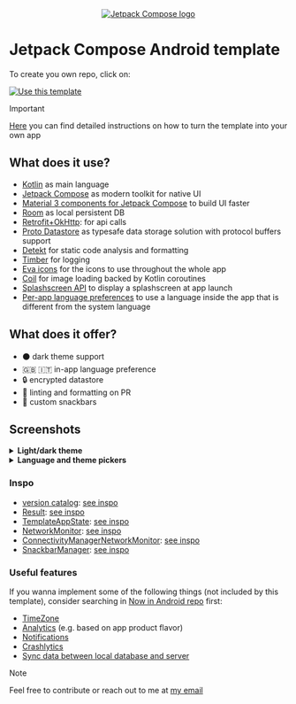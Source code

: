 <div align="center">
  <a href="https://developer.android.com/jetpack/compose">
    <img src="https://tabris.com/wp-content/uploads/2021/06/jetpack-compose-icon_RGB.png" alt="Jetpack Compose logo" title="Jetpack Compose logo" width="200" height="200" />
  </a>
</div>

# Jetpack Compose Android template

To create you own repo, click on:

[![Use this template](https://user-images.githubusercontent.com/38083522/226207439-1195c8c4-e3e2-4db0-8f39-7277b08872be.png)](https://github.com/seve-andre/jetpack-compose-template/generate)

> [!IMPORTANT]
> [Here](https://github.com/seve-andre/jetpack-compose-template/wiki#instructions) you can find
> detailed instructions on how to turn the template into your own app

## What does it use?

- [Kotlin](https://kotlinlang.org/) as main language
- [Jetpack Compose](https://developer.android.com/jetpack/compose) as modern toolkit for native UI
- [Material 3 components for Jetpack Compose](https://developer.android.com/reference/kotlin/androidx/compose/material3/package-summary#top-level-functions)
  to build UI faster
- [Room](https://developer.android.com/training/data-storage/room) as local persistent DB
- [Retrofit+OkHttp](https://square.github.io/retrofit/): for api calls
- [Proto Datastore](https://developer.android.com/topic/libraries/architecture/datastore?gclid=CjwKCAjwkYGVBhArEiwA4sZLuMMCRUnWZzzy-AwDePYTUTn3gO6-rrT8jGo7D-H2vztegIJ-zEsb8hoCtI8QAvD_BwE&gclsrc=aw.ds)
  as typesafe data storage solution with protocol buffers support
- [Detekt](https://detekt.dev/) for static code analysis and formatting
- [Timber](https://github.com/JakeWharton/timber) for logging
- [Eva icons](https://github.com/DevSrSouza/compose-icons/blob/master/eva-icons/DOCUMENTATION.md)
  for the icons to use throughout the whole app
- [Coil](https://coil-kt.github.io/coil/compose/) for image loading backed by Kotlin coroutines
- [Splashscreen API](https://developer.android.com/develop/ui/views/launch/splash-screen) to display
  a splashscreen at app launch
- [Per-app language preferences](https://developer.android.com/guide/topics/resources/app-languages)
  to use a language inside the app that is different from the system language

## What does it offer?

- ⚫ dark theme support
- 🇬🇧 🇮🇹 in-app language preference
- 🔒 encrypted datastore
- 🔭 linting and formatting on PR
- 🔧 custom snackbars

## Screenshots

<details>
  <summary><strong>Light/dark theme</strong></summary>
  <img src="./screenshots/home-light.png" alt="Light theme home screen screenshot" title="Home light" height="500" />
  <img src="./screenshots/home-dark.png" alt="Dark theme home screen screenshot" title="Home dark" height="500" />
</details>

<details>
  <summary><strong>Language and theme pickers</strong></summary>
  <img src="./screenshots/language-picker.png" alt="Language picker screenshot" title="Language picker" height="500" />
  <img src="./screenshots/theme-picker.png" alt="Theme picker screenshot" title="Theme picker" height="500" />
</details>

### Inspo

- [version catalog](https://github.com/seve-andre/jetpack-compose-template/blob/main/gradle/libs.versions.toml): [see inspo](https://developer.android.com/build/migrate-to-catalogs)
- [Result](https://github.com/seve-andre/jetpack-compose-template/blob/main/app/src/main/kotlin/com/mitch/template/util/Result.kt): [see inspo](https://github.com/android/nowinandroid/blob/607c24e7f7399942e278af663ea4ad350e5bbc3a/core/common/src/main/java/com/google/samples/apps/nowinandroid/core/result/Result.kt)
- [TemplateAppState](https://github.com/seve-andre/jetpack-compose-template/blob/main/app/src/main/kotlin/com/mitch/template/ui/TemplateAppState.kt): [see inspo](https://github.com/android/nowinandroid/blob/607c24e7f7399942e278af663ea4ad350e5bbc3a/app/src/main/java/com/google/samples/apps/nowinandroid/ui/NiaAppState.kt)
- [NetworkMonitor](https://github.com/seve-andre/jetpack-compose-template/blob/main/app/src/main/kotlin/com/mitch/template/util/network/NetworkMonitor.kt): [see inspo](https://github.com/android/nowinandroid/blob/9371d0d4b80ffea0105a2376d057243eb68af0fa/core/data/src/main/java/com/google/samples/apps/nowinandroid/core/data/util/NetworkMonitor.kt)
- [ConnectivityManagerNetworkMonitor](https://github.com/seve-andre/jetpack-compose-template/blob/main/app/src/main/kotlin/com/mitch/template/util/network/ConnectivityManagerNetworkMonitor.kt): [see inspo](https://github.com/android/nowinandroid/blob/11fbf53f12898b6ee7c55dda69716fa3600e7317/core/data/src/main/java/com/google/samples/apps/nowinandroid/core/data/util/ConnectivityManagerNetworkMonitor.kt)
- [SnackbarManager](https://github.com/seve-andre/jetpack-compose-template/blob/main/app/src/main/kotlin/com/mitch/template/ui/util/SnackbarManager.kt): [see inspo](https://github.com/android/compose-samples/blob/main/Jetsnack/app/src/main/java/com/example/jetsnack/model/SnackbarManager.kt)

### Useful features

If you wanna implement some of the following things (not included by this template), consider
searching
in [Now in Android repo](https://github.com/android/nowinandroid) first:

- [TimeZone](https://github.com/search?q=repo%3Aandroid%2Fnowinandroid+timezone&type=code)
- [Analytics](https://github.com/search?q=repo%3Aandroid%2Fnowinandroid+analytics&type=code) (e.g.
  based on app product flavor)
- [Notifications](https://github.com/search?q=repo%3Aandroid%2Fnowinandroid%20notifier&type=code)
- [Crashlytics](https://github.com/search?q=repo%3Aandroid%2Fnowinandroid+crashlytics&type=code)
- [Sync data between local database and server](https://github.com/search?q=repo%3Aandroid%2Fnowinandroid+sync+language%3AKotlin&type=code&l=Kotlin)

> [!NOTE]
> Feel free to contribute or reach out to me
> at [my email](mailto:andrea.severi.dev@gmail.com?subject=[GitHub]%20Jetpack%20Compose%20Android%20Template)
